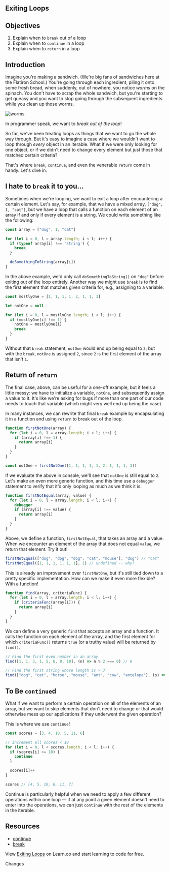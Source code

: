 Exiting Loops
---

## Objectives

1. Explain when to `break` out of a loop
2. Explain when to `continue` in a loop
3. Explain when to `return` in a loop

## Introduction

Imagine you're making a sandwich. (We're big fans of sandwiches here at the Flatiron School.) You're going through each ingredient, piling it onto some fresh bread, when suddenly, out of nowhere, you notice _worms_ on the spinach. You don't have to scrap the whole sandwich, but you're starting to get queasy and you want to stop going through the subsequent ingredients while you clean up those worms.

![worms](http://i.giphy.com/eGHGwNGGLT3gs.gif)

In programmer speak, we want to _break out of the loop_!

So far, we've been treating loops as things that we want to go the whole way through. But it's easy to imagine a case where we wouldn't want to loop through _every_ object in an iterable. What if we were only looking for one object, or if we didn't need to change every element but just those that matched certain criteria?

That's where `break`, `continue`, and even the venerable `return` come in handy. Let's dive in.

## I hate to `break` it to you...

Sometimes when we're looping, we want to exit a loop after encountering a certain element. Let's say, for example, that we have a mixed array, `["dog", 1, "cat"]`, but we have a loop that calls a function on each element of an array if and only if every element is a string. We could write something like the following:

``` javascript
const array = ["dog", 1, "cat"]

for (let i = 0, l = array.length; i < l; i++) {
  if (typeof array[i] !== 'string') {
    break
  }

  doSomethingToString(array[i])
}
```

In the above example, we'd only call `doSomethingToString()` on `"dog"` before exiting out of the loop entirely. Another way we might use `break` is to find the first element that matches given criteria for, e.g., assigning to a variable:

``` javascript
const mostlyOne = [1, 1, 1, 1, 2, 1, 1, 3]

let notOne = null

for (let i = 0, l = mostlyOne.length; i < l; i++) {
  if (mostlyOne[i] !== 1) {
    notOne = mostlyOne[i]
    break
  }
}
```

Without that `break` statement, `notOne` would end up being equal to `3`; but with the `break`, `notOne` is assigned `2`, since `2` is the first element of the array that isn't `1`.

## Return of `return`

The final case, above, can be useful for a one-off example, but it feels a little messy: we have to initialize a variable, `notOne`, and subsequently assign a value to it. It's like we're asking for bugs if more than one part of our code needs to touch that variable (which might very well end up being the case).

In many instances, we can rewrite that final `break` example by encapsulating it in a function and using `return` to break out of the loop.

``` javascript
function firstNotOne(array) {
  for (let i = 0, l = array.length; i < l; i++) {
    if (array[i] !== 1) {
      return array[i]
    }
  }
}

const notOne = firstNotOne([1, 1, 1, 1, 1, 2, 1, 1, 1, 3])
```

If we evaluate the above in console, we'll see that `notOne` is still equal to `2`. Let's make an even more generic function, and this time use a `debugger` statement to verify that it's only looping as much as we think it is.

``` javascript
function firstNotEqual(array, value) {
  for (let i = 0, l = array.length; i < l; i++) {
    debugger
    if (array[i] !== value) {
      return array[i]
    }
  }
}
```

Above, we define a function, `firstNotEqual`, that takes an array and a value. When we encounter an element of the array that does not equal `value`, we return that element. Try it out!

``` javascript
firstNotEqual(["dog", "dog", "dog", "cat", "mouse"], "dog") // "cat"
firstNotEqual([1, 1, 1, 1, 1, 1], 1) // undefined -- why?
```

This is already an improvement over `firstNotOne`, but it's still tied down to a pretty specific implementation. How can we make it even more flexible? With a function!

``` javascript
function find(array, criteriaFunc) {
  for (let i = 0, l = array.length; i < l; i++) {
    if (criteriaFunc(array[i])) {
      return array[i]
    }
  }
}
```

We can define a very generic `find` that accepts an array and a function. It calls the function on each element of the array, and the first element for which `criteriaFunc()` returns `true` (or a truthy value) will be returned by `find()`.


``` javascript
// Find the first even number in an array
find([1, 1, 3, 1, 5, 6, 8, 10], (n) => n % 2 === 0) // 6

// Find the first string whose length is > 3
find(["dog", "cat", "horse", "mouse", "ant", "cow", "antelope"], (s) => s.length > 3) // "horse"
```

## To Be `continue`d

What if we want to perform a certain operation on all of the elements of an array, but we want to skip elements that don't need to change or that would otherwise mess up our applications if they underwent the given operation?

This is where we use `continue`!

``` javascript
const scores = [3, 4, 10, 5, 11, 6]

// increment all scores < 10
for (let i = 0, l < scores.length; i < l; i++) {
  if (scores[i] >= 10) {
    continue
  }

  scores[i]++
}

scores // [4, 5, 10, 6, 11, 7]
```

Continue is particularly helpful when we need to apply a few different operations within one loop — if at any point a given element doesn't need to enter into the operations, we can just `continue` with the rest of the elements in the iterable.

## Resources

- [continue](https://developer.mozilla.org/en-US/docs/Web/JavaScript/Reference/Statements/continue)
- [break](https://developer.mozilla.org/en-US/docs/Web/JavaScript/Reference/Statements/break)

<p class='util--hide'>View <a href='https://learn.co/lessons/exiting-loops'>Exiting Loops</a> on Learn.co and start learning to code for free.</p>

Changes

